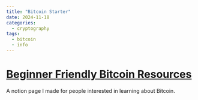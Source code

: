 ```yaml
---
title: "Bitcoin Starter"
date: 2024-11-18
categories:
  - cryptography
tags:
  - bitcoin
  - info
---
```


# [Beginner Friendly Bitcoin Resources](https://exultant-fog-445.notion.site/Bitcoin-349ee274330f47578c72177f80a4bb1c)
A notion page I made for people interested in learning about Bitcoin.